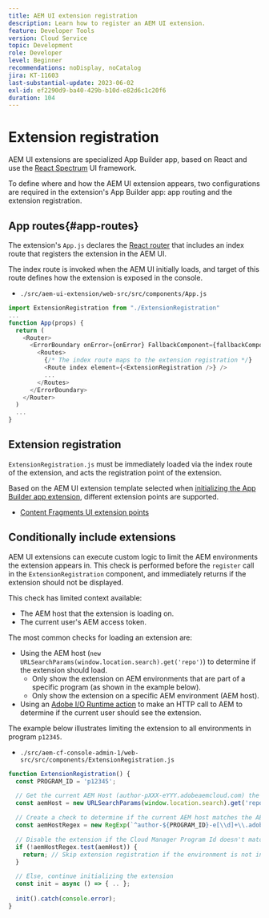 ```yaml
---
title: AEM UI extension registration
description: Learn how to register an AEM UI extension.
feature: Developer Tools
version: Cloud Service
topic: Development
role: Developer
level: Beginner
recommendations: noDisplay, noCatalog
jira: KT-11603
last-substantial-update: 2023-06-02
exl-id: ef2290d9-ba40-429b-b10d-e82d6c1c20f6
duration: 104
---
```

# Extension registration

AEM UI extensions are specialized App Builder app, based on React and use the [React Spectrum](https://react-spectrum.adobe.com/react-spectrum/) UI framework. 

To define where and how the AEM UI extension appears, two configurations are required in the extension's App Builder app: app routing and the extension registration.

## App routes{#app-routes}

The extension's `App.js` declares the [React router](https://reactrouter.com/en/main) that includes an index route that registers the extension in the AEM UI.

The index route is invoked when the AEM UI initially loads, and target of this route defines how the extension is exposed in the console.

+ `./src/aem-ui-extension/web-src/src/components/App.js`

```javascript
import ExtensionRegistration from "./ExtensionRegistration"
...            
function App(props) {
  return (
    <Router>
      <ErrorBoundary onError={onError} FallbackComponent={fallbackComponent}>
        <Routes>
          {/* The index route maps to the extension registration */}
          <Route index element={<ExtensionRegistration />} />
          ...                                   
        </Routes>
      </ErrorBoundary>
    </Router>
  )
  ...
}
```

## Extension registration

`ExtensionRegistration.js` must be immediately loaded via the index route of the extension, and acts the registration point of the extension.

Based on the AEM UI extension template selected when [initializing the App Builder app extension](./app-initialization.md), different extension points are supported.

+ [Content Fragments UI extension points](./content-fragments/overview.md#extension-points)


## Conditionally include extensions

AEM UI extensions can execute custom logic to limit the AEM environments the extension appears in. This check is performed before the `register` call in the `ExtensionRegistration` component, and immediately returns if the extension should not be displayed.

This check has limited context available:

+ The AEM host that the extension is loading on.
+ The current user's AEM access token.

The most common checks for loading an extension are:

+ Using the AEM host (`new URLSearchParams(window.location.search).get('repo')`) to determine if the extension should load.
  + Only show the extension on AEM environments that are part of a specific program (as shown in the example below).
  + Only show the extension on a specific AEM environment (AEM host).
+ Using an [Adobe I/O Runtime action](./runtime-action.md) to make an HTTP call to AEM to determine if the current user should see the extension.

The example below illustrates limiting the extension to all environments in program `p12345`.

+ `./src/aem-cf-console-admin-1/web-src/src/components/ExtensionRegistration.js`

```javascript
function ExtensionRegistration() {
  const PROGRAM_ID = 'p12345';

  // Get the current AEM Host (author-pXXX-eYYY.adobeaemcloud.com) the extension is loading on
  const aemHost = new URLSearchParams(window.location.search).get('repo');

  // Create a check to determine if the current AEM host matches the AEM program that uses this extension 
  const aemHostRegex = new RegExp(`^author-${PROGRAM_ID}-e[\\d]+\\.adobeaemcloud\\.com$`)

  // Disable the extension if the Cloud Manager Program Id doesn't match the regex.
  if (!aemHostRegex.test(aemHost)) {
    return; // Skip extension registration if the environment is not in program p12345.
  }

  // Else, continue initializing the extension
  const init = async () => { .. };
  
  init().catch(console.error);
}
```

